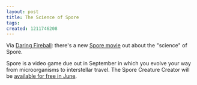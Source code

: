 ```yaml
---
layout: post
title: The Science of Spore
tags: 
created: 1211746208
---
```

Via [Daring Fireball](http://daringfireball.net/linked/2008/may#fri-23-spore):  there's a new [Spore movie](http://www.spore.com/screenshots.php?movieID=10&play=hi) out about the "science" of Spore.  

Spore is a video game due out in September in which you evolve your way from microorganisms to interstellar travel.  The Spore Creature Creator will be [available for free in June](http://www.spore.com/press_042508.php).
